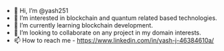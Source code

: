 - 👋 Hi, I’m @yash251
- 👀 I’m interested in blockchain and quantum related based technologies.
- 🌱 I’m currently learning blockchain development.
- 💞️ I’m looking to collaborate on any project in my domain interests.
- 📫 How to reach me - https://www.linkedin.com/in/yash-j-46384610a/

<!---
yash251/yash251 is a ✨ special ✨ repository because its `README.md` (this file) appears on your GitHub profile.
You can click the Preview link to take a look at your changes.
--->
